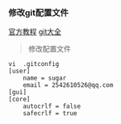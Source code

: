 ### 修改git配置文件

[官方教程](https://git-scm.com/book/zh/v1/%E8%B5%B7%E6%AD%A5)
[git大全](https://gitee.com/all-about-git)

> 修改配置文件

```
vi  .gitconfig
[user]
	name = sugar
	email = 2542610526@qq.com
[gui]
[core]
	autocrlf = false
	safecrlf = true
```